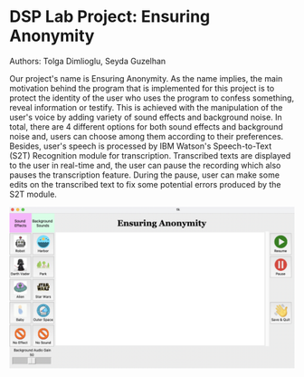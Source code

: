 # DSP Lab Project: Ensuring Anonymity

Authors: Tolga Dimlioglu, Seyda Guzelhan

Our project's name is Ensuring Anonymity. As the name implies, the main motivation behind the program that is implemented for this project is to protect the identity of the user who uses the program to confess something, reveal information or testify. This is achieved with the manipulation of the user's voice by adding variety of sound effects and background noise. In total, there are 4 different options for both sound effects and background noise and, users can choose among them according to their preferences. Besides, user's speech is processed by IBM Watson's Speech-to-Text (S2T) Recognition module for transcription. Transcribed texts are displayed to the user in real-time and, the user can pause the recording which also pauses the transcription feature. During the pause, user can make some edits on the transcribed text to fix some potential errors produced by the S2T module.

![plot](https://github.com/tolgadimli/DSP-Lab-Project/blob/main/gui.png)
